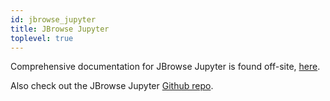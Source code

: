 ```yaml
---
id: jbrowse_jupyter
title: JBrowse Jupyter
toplevel: true
---
```


Comprehensive documentation for JBrowse Jupyter is found off-site, [here](https://gmod.github.io/jbrowse-jupyter/docs/html/index.html).

Also check out the JBrowse Jupyter [Github repo](https://github.com/GMOD/jbrowse-jupyter).
